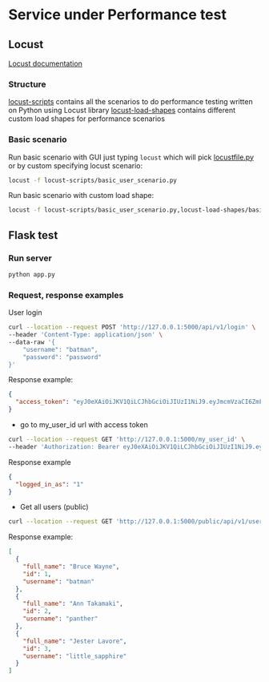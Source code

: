 # Service under Performance test

## Locust

[Locust documentation](https://docs.locust.io/en/stable/index.html)

### Structure

[locust-scripts](locust-scripts) contains all the scenarios to do performance testing written on Python using Locust
library
[locust-load-shapes](locust-load-shapes) contains different custom load shapes for performance scenarios

### Basic scenario

Run basic scenario with GUI just typing `locust` which will pick [locustfile.py](locustfile.py) or by custom specifying
locust scenario:

```bash
locust -f locust-scripts/basic_user_scenario.py
```

Run basic scenario with custom load shape:

```bash
locust -f locust-scripts/basic_user_scenario.py,locust-load-shapes/basic_load_shape.py
```

## Flask test

### Run server

```bash
python app.py
```

### Request, response examples

User login

```bash
curl --location --request POST 'http://127.0.0.1:5000/api/v1/login' \
--header 'Content-Type: application/json' \
--data-raw '{
    "username": "batman",
    "password": "password"
}'
```

Response example:

```json
{
  "access_token": "eyJ0eXAiOiJKV1QiLCJhbGciOiJIUzI1NiJ9.eyJmcmVzaCI6ZmFsc2UsImlhdCI6MTY2MzIyNzcyNywianRpIjoiNDNiM2EzYjAtNzFiNS00NjFlLTk5YWYtNzljYzQyOTI5MGZkIiwidHlwZSI6ImFjY2VzcyIsInN1YiI6InRlc3QiLCJuYmYiOjE2NjMyMjc3MjcsImV4cCI6MTY2MzIyODYyN30.A0OHY0qK5Tc8BDMSC5kLYhA69zme0pn08kHcoW5rmUE"
}
```

- go to my_user_id url with access token

```bash
curl --location --request GET 'http://127.0.0.1:5000/my_user_id' \
--header 'Authorization: Bearer eyJ0eXAiOiJKV1QiLCJhbGciOiJIUzI1NiJ9.eyJmcmVzaCI6ZmFsc2UsImlhdCI6MTY2MzIyNzcyNywianRpIjoiNDNiM2EzYjAtNzFiNS00NjFlLTk5YWYtNzljYzQyOTI5MGZkIiwidHlwZSI6ImFjY2VzcyIsInN1YiI6InRlc3QiLCJuYmYiOjE2NjMyMjc3MjcsImV4cCI6MTY2MzIyODYyN30.A0OHY0qK5Tc8BDMSC5kLYhA69zme0pn08kHcoW5rmUE'
```

Response example

```json
{
  "logged_in_as": "1"
}
```

- Get all users (public)

```bash
curl --location --request GET 'http://127.0.0.1:5000/public/api/v1/users'
```

Response example:

```json
[
  {
    "full_name": "Bruce Wayne",
    "id": 1,
    "username": "batman"
  },
  {
    "full_name": "Ann Takamaki",
    "id": 2,
    "username": "panther"
  },
  {
    "full_name": "Jester Lavore",
    "id": 3,
    "username": "little_sapphire"
  }
]
```